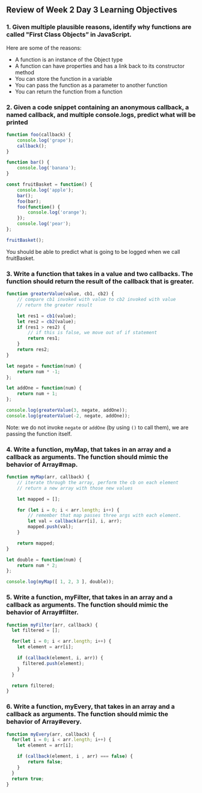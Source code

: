 ## Review of Week 2 Day 3 Learning Objectives

### 1. Given multiple plausible reasons, identify why functions are called "First Class Objects” in JavaScript.

Here are some of the reasons:

* A function is an instance of the Object type
* A function can have properties and has a link back to its constructor method
* You can store the function in a variable
* You can pass the function as a parameter to another function
* You can return the function from a function


### 2. Given a code snippet containing an anonymous callback, a named callback, and multiple console.logs, predict what will be printed

```js
function foo(callback) {
	console.log('grape');
	callback();
}

function bar() {
	console.log('banana');
}

const fruitBasket = function() {
	console.log('apple');
	bar();
	foo(bar);
	foo(function() {
		console.log('orange');
	});
	console.log('pear');
};

fruitBasket();
```
You should be able to predict what is going to be logged when we call fruitBasket.

### 3. Write a function that takes in a value and two callbacks. The function should return the result of the callback that is greater.

```js
function greaterValue(value, cb1, cb2) {
	// compare cb1 invoked with value to cb2 invoked with value
	// return the greater result

	let res1 = cb1(value);
	let res2 = cb2(value);
	if (res1 > res2) {
		// if this is false, we move out of if statement
		return res1;
	}
	return res2;
}

let negate = function(num) {
	return num * -1;
};

let addOne = function(num) {
	return num + 1;
};

console.log(greaterValue(3, negate, addOne));
console.log(greaterValue(-2, negate, addOne));
```
Note: we do not invoke `negate` or `addOne` (by using `()` to call them), we are passing the function itself.

### 4. Write a function, myMap, that takes in an array and a callback as arguments. The function should mimic the behavior of Array#map.

```js
function myMap(arr, callback) {
	// iterate through the array, perform the cb on each element
	// return a new array with those new values

	let mapped = [];

	for (let i = 0; i < arr.length; i++) {
		// remember that map passes three args with each element.
		let val = callback(arr[i], i, arr); 
		mapped.push(val);
	}

	return mapped;
}

let double = function(num) {
	return num * 2;
};

console.log(myMap([ 1, 2, 3 ], double));
```
### 5. Write a function, myFilter, that takes in an array and a callback as arguments. The function should mimic the behavior of Array#filter.

```js
function myFilter(arr, callback) {
  let filtered = [];

  for(let i = 0; i < arr.length; i++) {
    let element = arr[i];

    if (callback(element, i, arr)) {
      filtered.push(element);
    }
  }

  return filtered;
}
```
### 6. Write a function, myEvery, that takes in an array and a callback as arguments. The function should mimic the behavior of Array#every.

```js
function myEvery(arr, callback) {
  for(let i = 0; i < arr.length; i++) {
    let element = arr[i];

    if (callback(element, i , arr) === false) {
    	return false;
    }
  }
  return true;
}
```
